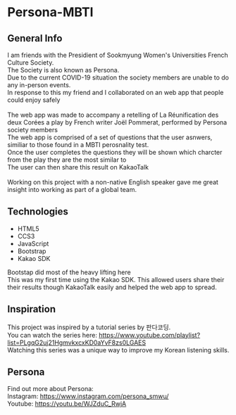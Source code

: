 # Persona-MBTI

## General Info
I am friends with the Presidient of Sookmyung Women's Universities French Culture Society.<br>
The Society is also known as Persona.<br>
Due to the current COVID-19 situation the society members are unable to do any in-person events.<br>
In response to this my friend and I collaborated on an web app that people could enjoy safely<br>
<br>
The web app was made to accompany a retelling of La Réunification des deux Corées a play by French writer Joël Pommerat, performed by Persona society members<br>
The web app is comprised of a set of questions that the user asnwers, similiar to those found in a MBTI perosnality test.<br>
Once the user completes the questions they will be shown which charcter from the play they are the most similar to<br>
The user can then share this result on KakaoTalk<br>
<br>
Working on this project with a non-native English speaker gave me great insight into working as part of a global team.

## Technologies
* HTML5 
* CCS3
* JavaScript
* Bootstrap
* Kakao SDK

Bootstap did most of the heavy lifting here<br>
This was my first time using the Kakao SDK. This allowed users share their their results though KakaoTalk easily and helped the web app to spread.

## Inspiration
This project was inspired by a tutorial series by 판다코딩.<br>
You can watch the series here: https://www.youtube.com/playlist?list=PLgqG2uj21HgmvkxcxKD0aYvF8zs0LGAES <br>
Watching this series was a unique way to improve my Korean listening skills.

## Persona
Find out more about Persona:<br>
Instagram: https://www.instagram.com/persona_smwu/ <br>
Youtube: https://youtu.be/WJZduC_RwjA
